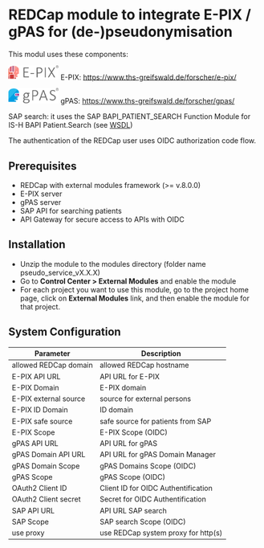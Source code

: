# REDCap module to integrate E-PIX / gPAS for (de-)pseudonymisation

This modul uses these components:

<img src="docs/E-PIX-Logo-ohne-Text-150y.png" width="100"> E-PIX: https://www.ths-greifswald.de/forscher/e-pix/ 

<img src="docs/gPAS-Logo-ohne-Text-160y.png" width="100"> gPAS: https://www.ths-greifswald.de/forscher/gpas/

SAP search: it uses the SAP BAPI_PATIENT_SEARCH Function Module for IS-H BAPI Patient.Search (see [WSDL](docs/wsdl_sap.xml))

The authentication of the REDCap user uses OIDC authorization code flow.

## Prerequisites
- REDCap with external modules framework (>= v.8.0.0)
- E-PIX server
- gPAS server
- SAP API for searching patients
- API Gateway for secure access to APIs with OIDC

## Installation
- Unzip the module to the modules directory (folder name pseudo_service_vX.X.X)
- Go to **Control Center > External Modules** and enable the module
- For each project you want to use this module, go to the project home page, click on **External Modules** link, and then enable the module for that project.

## System Configuration

| Parameter             | Description                            |
|-----------------------|-----------------------------------------|
| allowed REDCap domain | allowed REDCap hostname              |
| E-PIX API URL         | API URL for E-PIX                  |
| E-PIX Domain          | E-PIX domain                            |
| E-PIX external source | source for external persons   |
| E-PIX ID Domain       | ID domain                               |
| E-PIX safe source     | safe source for patients from SAP       |
| E-PIX Scope           | E-PIX Scope (OIDC)               |
| gPAS API URL          | API URL for gPAS                   |
| gPAS Domain API URL   | API URL for gPAS Domain Manager    |
| gPAS Domain Scope     | gPAS Domains Scope (OIDC)       |
| gPAS Scope            | gPAS Scope (OIDC)                |
| OAuth2 Client ID      | Client ID for OIDC Authentification    |
| OAuth2 Client secret  | Secret for OIDC Authentification       |
| SAP API URL           | API URL SAP search              |
| SAP Scope             | SAP search Scope (OIDC)          |
| use proxy             | use REDCap system proxy for http(s) |
